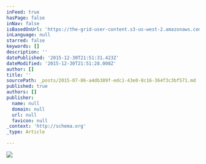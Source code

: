 ```yaml
---
inFeed: true
hasPage: false
inNav: false
isBasedOnUrl: 'https://the-grid-user-content.s3-us-west-2.amazonaws.com/2d11e22b-3503-4390-96f7-e09337253a5c.jpg'
inLanguage: null
starred: false
keywords: []
description: ''
datePublished: '2015-12-30T21:51:31.423Z'
dateModified: '2015-12-30T21:51:28.008Z'
author: []
title: ''
sourcePath: _posts/2015-07-06-a4db389f-edc1-43e0-8c16-364f3c3bf571.md
published: true
authors: []
publisher:
  name: null
  domain: null
  url: null
  favicon: null
_context: 'http://schema.org'
_type: Article

---
```

![](https://s3-us-west-2.amazonaws.com/the-grid-img/p/001dcdb19c38538b72d9a21a229f827a5a44d427.jpg)